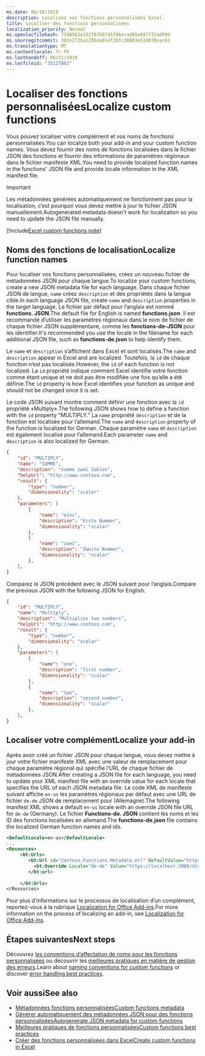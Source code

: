 ```yaml
---
ms.date: 06/18/2019
description: Localisez vos fonctions personnalisées Excel.
title: Localiser des fonctions personnalisées
localization_priority: Normal
ms.openlocfilehash: 7348562a232f87607d5f9becad85e897f22ad99d
ms.sourcegitcommit: 382e2735a1295da914f2bfc38883e518070cec61
ms.translationtype: MT
ms.contentlocale: fr-FR
ms.lasthandoff: 06/21/2019
ms.locfileid: "35127862"
---
```

# <a name="localize-custom-functions"></a><span data-ttu-id="3259a-103">Localiser des fonctions personnalisées</span><span class="sxs-lookup"><span data-stu-id="3259a-103">Localize custom functions</span></span>

<span data-ttu-id="3259a-104">Vous pouvez localiser votre complément et vos noms de fonctions personnalisées.</span><span class="sxs-lookup"><span data-stu-id="3259a-104">You can localize both your add-in and your custom function names.</span></span> <span data-ttu-id="3259a-105">Vous devez fournir des noms de fonctions localisées dans le fichier JSON des fonctions et fournir des informations de paramètres régionaux dans le fichier manifeste XML.</span><span class="sxs-lookup"><span data-stu-id="3259a-105">You need to provide localized function names in the functions' JSON file and provide locale information in the XML manifest file.</span></span>

>[!IMPORTANT]
> <span data-ttu-id="3259a-106">Les métadonnées générées automatiquement ne fonctionnent pas pour la localisation, c’est pourquoi vous devez mettre à jour le fichier JSON manuellement.</span><span class="sxs-lookup"><span data-stu-id="3259a-106">Autogenerated metadata doesn't work for localization so you need to update the JSON file manually.</span></span>

[!include[Excel custom functions note](../includes/excel-custom-functions-note.md)]

## <a name="localize-function-names"></a><span data-ttu-id="3259a-107">Noms des fonctions de localisation</span><span class="sxs-lookup"><span data-stu-id="3259a-107">Localize function names</span></span>

<span data-ttu-id="3259a-108">Pour localiser vos fonctions personnalisées, créez un nouveau fichier de métadonnées JSON pour chaque langue.</span><span class="sxs-lookup"><span data-stu-id="3259a-108">To localize your custom functions, create a new JSON metadata file for each language.</span></span> <span data-ttu-id="3259a-109">Dans chaque fichier JSON de langue, `name` créez `description` et des propriétés dans la langue cible.</span><span class="sxs-lookup"><span data-stu-id="3259a-109">In each language JSON file, create `name` and `description` properties in the target language.</span></span> <span data-ttu-id="3259a-110">Le fichier par défaut pour l’anglais est nommé **functions. JSON**.</span><span class="sxs-lookup"><span data-stu-id="3259a-110">The default file for English is named **functions.json**.</span></span> <span data-ttu-id="3259a-111">Il est recommandé d’utiliser les paramètres régionaux dans le nom de fichier de chaque fichier JSON supplémentaire, comme les **fonctions-de-JSON** pour les identifier.</span><span class="sxs-lookup"><span data-stu-id="3259a-111">It's recommended you use the locale in the filename for each additional JSON file, such as **functions-de.json** to help identify them.</span></span>

<span data-ttu-id="3259a-112">Le `name` et `description` s’affichent dans Excel et sont localisés.</span><span class="sxs-lookup"><span data-stu-id="3259a-112">The `name` and `description` appear in Excel and are localized.</span></span> <span data-ttu-id="3259a-113">Toutefois, la `id` de chaque fonction n’est pas localisée.</span><span class="sxs-lookup"><span data-stu-id="3259a-113">However, the `id` of each function is not localized.</span></span> <span data-ttu-id="3259a-114">La `id` propriété indique comment Excel identifie votre fonction comme étant unique et ne doit pas être modifiée une fois qu’elle a été définie.</span><span class="sxs-lookup"><span data-stu-id="3259a-114">The `id` property is how Excel identifies your function as unique and should not be changed once it is set.</span></span>

<span data-ttu-id="3259a-115">Le code JSON suivant montre comment définir une fonction avec la `id` propriété «Multiply».</span><span class="sxs-lookup"><span data-stu-id="3259a-115">The following JSON shows how to define a function with the `id` property "MULTIPLY."</span></span> <span data-ttu-id="3259a-116">La `name` propriété `description` et de la fonction est localisée pour l’allemand.</span><span class="sxs-lookup"><span data-stu-id="3259a-116">The `name` and `description` property of the function is localized for German.</span></span> <span data-ttu-id="3259a-117">Chaque paramètre `name` et `description` est également localisé pour l’allemand.</span><span class="sxs-lookup"><span data-stu-id="3259a-117">Each parameter `name` and `description` is also localized for German.</span></span>

```JSON
{
    "id": "MULTIPLY",
    "name": "SUMME",
    "description": "Summe zwei Zahlen",
    "helpUrl": "http://www.contoso.com",
    "result": {
        "type": "number",
        "dimensionality": "scalar"
    },
    "parameters": [
        {
            "name": "eins",
            "description": "Erste Nummer",
            "dimensionality": "scalar"
        },
        {
            "name": "zwei",
            "description": "Zweite Nummer",
            "dimensionality": "scalar"
        },
    ],
}
```

<span data-ttu-id="3259a-118">Comparez le JSON précédent avec le JSON suivant pour l’anglais.</span><span class="sxs-lookup"><span data-stu-id="3259a-118">Compare the previous JSON with the following JSON for English.</span></span>

```JSON
{
    "id": "MULTIPLY",
    "name": "Multiply",
    "description": "Multiplies two numbers",
    "helpUrl": "http://www.contoso.com",
    "result": {
        "type": "number",
        "dimensionality": "scalar"
    },
    "parameters": [
        {
            "name": "one",
            "description": "first number",
            "dimensionality": "scalar"
        },
        {
            "name": "two",
            "description": "second number",
            "dimensionality": "scalar"
        },
    ],
}
```

## <a name="localize-your-add-in"></a><span data-ttu-id="3259a-119">Localiser votre complément</span><span class="sxs-lookup"><span data-stu-id="3259a-119">Localize your add-in</span></span>

<span data-ttu-id="3259a-120">Après avoir créé un fichier JSON pour chaque langue, vous devez mettre à jour votre fichier manifeste XML avec une valeur de remplacement pour chaque paramètre régional qui spécifie l’URL de chaque fichier de métadonnées JSON.</span><span class="sxs-lookup"><span data-stu-id="3259a-120">After creating a JSON file for each language, you need to update your XML manifest file with an override value for each locale that specifies the URL of each JSON metadata file.</span></span> <span data-ttu-id="3259a-121">Le code XML de manifeste suivant affiche `en-us` les paramètres régionaux par défaut avec une URL de fichier `de-de` JSON de remplacement pour (Allemagne).</span><span class="sxs-lookup"><span data-stu-id="3259a-121">The following manifest XML shows a default `en-us` locale with an override JSON file URL for `de-de` (Germany).</span></span> <span data-ttu-id="3259a-122">Le fichier **Functions-de. JSON** contient les noms et les ID des fonctions localisées en allemand.</span><span class="sxs-lookup"><span data-stu-id="3259a-122">The **functions-de.json** file contains the localized German function names and ids.</span></span>

```XML
<DefaultLocale>en-us</DefaultLocale>
...
<Resources>
     <bt:Urls>
        <bt:Url id="Contoso.Functions.Metadata.Url" DefaultValue="https://localhost:3000/dist/functions.json"/>
          <bt:Override Locale="de-de" Value="https://localhost:3000/dist/functions-de.json" />
        </bt:url>
        
     </bt:Urls>
</Resources>
```

<span data-ttu-id="3259a-123">Pour plus d’informations sur le processus de localisation d’un complément, reportez-vous à la rubrique [Localization for Office Add-ins](../develop/localization.md#control-localization-from-the-manifest).</span><span class="sxs-lookup"><span data-stu-id="3259a-123">For more information on the process of localizing an add-in, see [Localization for Office Add-ins](../develop/localization.md#control-localization-from-the-manifest).</span></span>

## <a name="next-steps"></a><span data-ttu-id="3259a-124">Étapes suivantes</span><span class="sxs-lookup"><span data-stu-id="3259a-124">Next steps</span></span>
<span data-ttu-id="3259a-125">Découvrez [les conventions d’affectation de noms pour les fonctions personnalisées](custom-functions-naming.md) ou découvrir les [meilleures pratiques en matière de gestion des erreurs](custom-functions-errors.md).</span><span class="sxs-lookup"><span data-stu-id="3259a-125">Learn about [naming conventions for custom functions](custom-functions-naming.md) or discover [error handling best practices](custom-functions-errors.md).</span></span>

## <a name="see-also"></a><span data-ttu-id="3259a-126">Voir aussi</span><span class="sxs-lookup"><span data-stu-id="3259a-126">See also</span></span>

* [<span data-ttu-id="3259a-127">Métadonnées fonctions personnalisées</span><span class="sxs-lookup"><span data-stu-id="3259a-127">Custom functions metadata</span></span>](custom-functions-json.md)
* [<span data-ttu-id="3259a-128">Générer automatiquement des métadonnées JSON pour des fonctions personnalisées</span><span class="sxs-lookup"><span data-stu-id="3259a-128">Autogenerate JSON metadata for custom functions</span></span>](custom-functions-json-autogeneration.md)
* [<span data-ttu-id="3259a-129">Meilleures pratiques de fonctions personnalisées</span><span class="sxs-lookup"><span data-stu-id="3259a-129">Custom functions best practices</span></span>](custom-functions-best-practices.md)
* [<span data-ttu-id="3259a-130">Créer des fonctions personnalisées dans Excel</span><span class="sxs-lookup"><span data-stu-id="3259a-130">Create custom functions in Excel</span></span>](custom-functions-overview.md)
